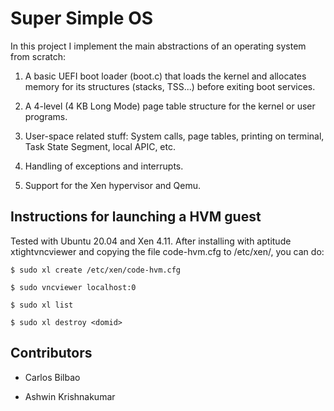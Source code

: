 # Super Simple OS

In this project I implement the main abstractions of an operating system from scratch:

1. A basic UEFI boot loader (boot.c) that loads the kernel and allocates memory for its structures (stacks, TSS...) before exiting boot services. 

2. A 4-level (4 KB Long Mode) page table structure for the kernel or user programs.

3. User-space related stuff: System calls, page tables, printing on terminal, Task State Segment, local APIC, etc. 

4. Handling of exceptions and interrupts.

5. Support for the Xen hypervisor and Qemu.

## Instructions for launching a HVM guest

Tested with Ubuntu 20.04 and Xen 4.11. After installing with aptitude xtightvncviewer and copying the file code-hvm.cfg to /etc/xen/, you can do:

```
$ sudo xl create /etc/xen/code-hvm.cfg

$ sudo vncviewer localhost:0

$ sudo xl list

$ sudo xl destroy <domid>
```

## Contributors

- Carlos Bilbao

- Ashwin Krishnakumar
